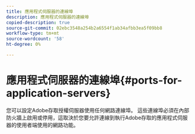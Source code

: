 ```yaml
---
title: 應用程式伺服器的連線埠
description: 應用程式伺服器的連線埠
copied-description: true
source-git-commit: 02ebc3548a254b2a6554f1ab34afbb3ea5f09bb8
workflow-type: tm+mt
source-wordcount: '58'
ht-degree: 0%

---
```


# 應用程式伺服器的連線埠{#ports-for-application-servers}

您可以設定Adobe存取授權伺服器使用任何網路連線埠。 這些連線埠必須在內部防火牆上啟用或停用，這取決於您要允許連線到執行Adobe存取的應用程式伺服器的使用者端使用的網路功能。
